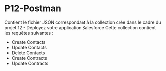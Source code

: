 # P12-Postman

Contient le fichier JSON correspondant à la collection crée dans le cadre du projet 12 - Déployez votre application Salesforce
Cette collection contient les requêtes suivantes :
- Create Contacts
- Update Contacts
- Delete Contacts
- Create Contracts
- Update Contracts
